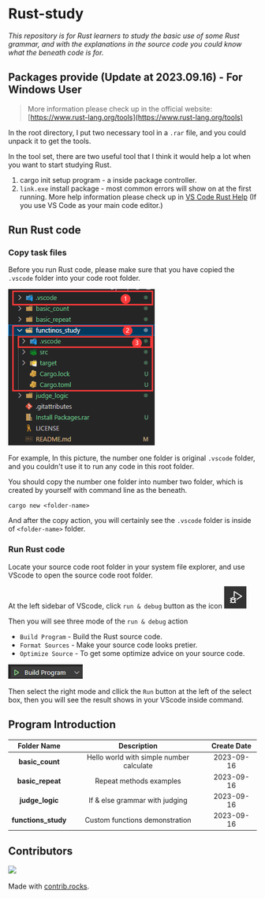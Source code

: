 # Rust-study
 *This repository is for Rust learners to study the basic use of some Rust grammar, and with the explanations in the source code you could know what the beneath code is for.*

## Packages provide (Update at 2023.09.16) - For Windows User

> More information please check up in the official website: [https://www.rust-lang.org/tools](https://www.rust-lang.org/tools)

In the root directory, I put two necessary tool in a `.rar` file, and you could unpack it to get the tools.

In the tool set, there are two useful tool that I think it would help a lot when you want to start studying Rust.

1. cargo init setup program - a inside package controller.
2. `link.exe` install package - most common errors will show on at the first running. More help information please check up in [VS Code Rust Help](https://code.visualstudio.com/docs/languages/rust#_common-questions) (If you use VS Code as your main code editor.)

## Run Rust code


### Copy task files

Before you run Rust code, please make sure that you have copied the `.vscode` folder into your code root folder.

![folder structure](image.png)

For example, In this picture, the number one folder is original `.vscode` folder, and you couldn't use it to run any code in this root folder.

You should copy the number one folder into number two folder, which is created by yourself with command line as the beneath.

```shell
cargo new <folder-name>
```

And after the copy action, you will certainly see the `.vscode` folder is inside of `<folder-name>` folder.

### Run Rust code

Locate your source code root folder in your system file explorer, and use VScode to open the source code root folder.

At the left sidebar of VScode, click `run & debug` button as the icon ![run & debug button](image-1.png)

Then you will see three mode of the `run & debug` action

- `Build Program` - Build the Rust source code.
- `Format Sources` - Make your source code looks pretier.
- `Optimize Source` - To get some optimize advice on your source code.

![run & build mode select](image-2.png)

Then select the right mode and cllick the `Run` button at the left of the select box, then you will see the result shows in your VScode inside command.

## Program Introduction

|   **Folder Name**   	|              **Description**             	| **Create Date** 	|
|:-------------------:	|:----------------------------------------:	|:---------------:	|
|   **basic_count**   	| Hello world with simple number calculate 	|    2023-09-16   	|
|   **basic_repeat**  	|          Repeat methods examples         	|    2023-09-16   	|
|   **judge_logic**   	|      If & else grammar with judging      	|    2023-09-16   	|
| **functions_study** 	|      Custom functions demonstration      	|    2023-09-16   	|

## Contributors

<a href="https://github.com/lipeilin375/rust-study">
  <img src="https://contrib.rocks/image?repo=lipeilin375/rust-study" />
</a>

Made with [contrib.rocks](https://contrib.rocks).